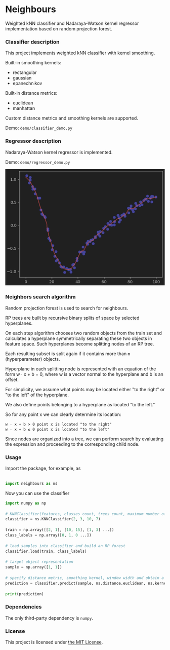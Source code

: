 # Neighbours

Weighted kNN classifier and Nadaraya-Watson kernel regressor implementation based on random projection forest.

### Classifier description

This project implements weighted kNN classifier with kernel smoothing.

Built-in smoothing kernels:

* rectangular
* gaussian
* epanechnikov

Built-in distance metrics:

* euclidean
* manhattan

Custom distance metrics and smoothing kernels are supported.

Demo: `demo/classifier_demo.py`

### Regressor description

Nadaraya-Watson kernel regressor is implemented.

Demo: `demo/regressor_demo.py`

![regressor demo screenshot](https://raw.githubusercontent.com/hashlag/neighbours/main/demo/regressor_demo_output.png)

### Neighbors search algorithm

Random projection forest is used to search for neighbours.

RP trees are built by recursive binary splits of space by selected hyperplanes.

On each step algorithm chooses two random objects from the train set
and calculates a hyperplane symmetrically separating these two objects in feature space.
Such hyperplanes become splitting nodes of an RP tree.

Each resulting subset is split again if it contains more than `m` (hyperparameter) objects. 

Hyperplane in each splitting node is represented with an equation of the form
w · x + b = 0, where w is a vector normal to the hyperplane and b is an offset.

For simplicity, we assume what points may be located either "to the right"
or "to the left" of the hyperplane.

We also define points belonging to a hyperplane as located "to the left."

So for any point x we can clearly determine its location:

```
w · x + b > 0 point x is located "to the right"
w · x + b ≤ 0 point x is located "to the left"
```

Since nodes are organized into a tree, we can perform search by evaluating the expression and proceeding to the corresponding child node.

### Usage

Import the package, for example, as

```python

import neighbours as ns
```

Now you can use the classifier

```python
import numpy as np

# KNNClassifier(features, classes_count, trees_count, maximum number of samples in one leaf of an RP tree)
classifier = ns.KNNClassifier(2, 3, 10, 7)

train = np.array([[2, 1], [10, 15], [1, 3] ...])
class_labels = np.array([0, 1, 0 ...])

# load samples into classifier and build an RP forest
classifier.load(train, class_labels)

# target object representation
sample = np.array([1, 1])

# specify distance metric, smoothing kernel, window width and obtain a prediction
prediction = classifier.predict(sample, ns.distance.euclidean, ns.kernel.gaussian, 1)

print(prediction)
```

### Dependencies

The only third-party dependency is `numpy`.

### License

This project is licensed under [the MIT License](https://raw.githubusercontent.com/hashlag/neighbours/main/LICENSE).